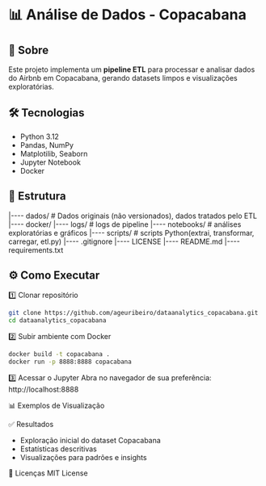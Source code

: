 # 📊 Análise de Dados - Copacabana

## 📌 Sobre
Este projeto implementa um **pipeline ETL** para processar e analisar dados do Airbnb em Copacabana, gerando datasets limpos e visualizações exploratórias.

## 🛠️ Tecnologias

- Python 3.12
- Pandas, NumPy
- Matplotilib, Seaborn
- Jupyter Notebook
- Docker

## 📂 Estrutura

|---- dados/ # Dados originais (não versionados), dados tratados pelo ETL
|---- docker/
|---- logs/ # logs de pipeline
|---- notebooks/  # análises exploratórias e gráficos
|---- scripts/ # scripts Python(extrai, transformar, carregar, etl.py)
|---- .gitignore
|---- LICENSE
|---- README.md
|---- requirements.txt

## ⚙️ Como Executar

1️⃣ Clonar repositório

```bash
git clone https://github.com/ageuribeiro/dataanalytics_copacabana.git
cd dataanalytics_copacabana
```

2️⃣ Subir ambiente com Docker
```bash
docker build -t copacabana .
docker run -p 8888:8888 copacabana
```

3️⃣ Acessar o Jupyter
Abra no navegador de sua preferência: http://localhost:8888

📊 Exemplos de Visualização

✅ Resultados
* Exploração inicial do dataset Copacabana
* Estatísticas descritivas
* Visualizações para padrões e insights

📜 Licenças
MIT License

